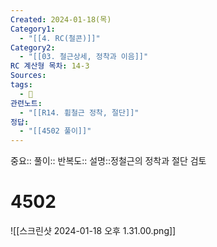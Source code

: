 ```yaml
---
Created: 2024-01-18(목)
Category1:
  - "[[4. RC(철콘)]]"
Category2:
  - "[[03. 철근상세, 정착과 이음]]"
RC 계산형 목차: 14-3
Sources: 
tags:
  - 🧮
관련노트:
  - "[[R14. 휨철근 정착, 절단]]"
정답:
  - "[[4502 풀이]]"
---
```

중요::
풀이::
반복도::
설명::정철근의 정착과 절단 검토


#  4502

![[스크린샷 2024-01-18 오후 1.31.00.png]]